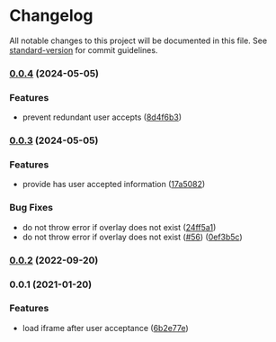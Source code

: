 # Changelog

All notable changes to this project will be documented in this file. See [standard-version](https://github.com/conventional-changelog/standard-version) for commit guidelines.

### [0.0.4](https://github.com/Simpel-Web/gdpr-c-o/compare/v0.0.3...v0.0.4) (2024-05-05)


### Features

* prevent redundant user accepts ([8d4f6b3](https://github.com/Simpel-Web/gdpr-c-o/commit/8d4f6b3df05cbe5e79f59b8a1d9423a054946421))

### [0.0.3](https://github.com/Simpel-Web/gdpr-c-o/compare/v0.0.2...v0.0.3) (2024-05-05)


### Features

* provide has user accepted information ([17a5082](https://github.com/Simpel-Web/gdpr-c-o/commit/17a508282a751ecfe1761b86f7e5679fd6dab493))


### Bug Fixes

* do not throw error if overlay does not exist ([24ff5a1](https://github.com/Simpel-Web/gdpr-c-o/commit/24ff5a1c23053ce10979ba655e849d87fbd6200a))
* do not throw error if overlay does not exist ([#56](https://github.com/Simpel-Web/gdpr-c-o/issues/56)) ([0ef3b5c](https://github.com/Simpel-Web/gdpr-c-o/commit/0ef3b5c655e2b23f41e275e2d660e24d54a2a128))

### [0.0.2](https://github.com/Simpel-Web/gdpr-c-o/compare/v0.0.1...v0.0.2) (2022-09-20)

### 0.0.1 (2021-01-20)


### Features

* load iframe after user acceptance ([6b2e77e](https://github.com/Simpel-Web/gdpr-c-o/commit/6b2e77e5f14dc1c852ceef4592e8645c25e6c709))
